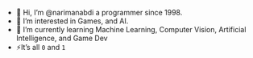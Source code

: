 - 👋 Hi, I’m @narimanabdi a programmer since 1998.
- 👀 I’m interested in Games, and AI.
- 🌱 I’m currently learning Machine Learning, Computer Vision, Artificial Intelligence, and Game Dev
- ⚡It’s all `0` and `1`

<!---
narimanabdi/narimanabdi is a ✨ special ✨ repository because its `README.md` (this file) appears on your GitHub profile.
You can click the Preview link to take a look at your changes.
--->
